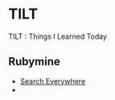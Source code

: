 # TILT
TILT : Things I Learned Today 

## Rubymine

* [Search Everywhere](rubymine/search_everywhere.md)
* 
